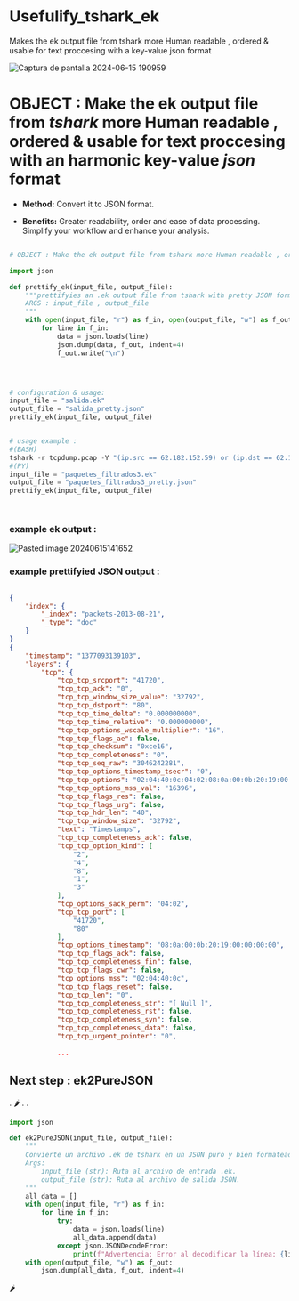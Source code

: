 # Usefulify_tshark_ek
Makes the ek output file from tshark more Human readable , ordered &amp; usable for text proccesing with a key-value json format


![Captura de pantalla 2024-06-15 190959](https://github.com/papaitan2/prettify_tshark_ek/assets/78953509/73a47eb1-0d07-45a6-99d3-12d2c42af6cd)



# OBJECT : Make the ek output file from _tshark_ more Human readable , ordered & usable for text proccesing with an harmonic key-value *json* format

- **Method:** Convert it to JSON format.

- **Benefits:** Greater readability, order and ease of data processing. Simplify your workflow and enhance your analysis.

```Python

# OBJECT : Make the ek output file from tshark more Human readable , ordered & usable for text proccesing with a key-value format, ready to be unraveled by algorithms and curious minds.

import json

def prettify_ek(input_file, output_file):
    """prettifyies an .ek output file from tshark with pretty JSON formatting.
    ARGS : input_file , output_file
    """
    with open(input_file, "r") as f_in, open(output_file, "w") as f_out:
        for line in f_in:
            data = json.loads(line)
            json.dump(data, f_out, indent=4)
            f_out.write("\n")  




# configuration & usage:
input_file = "salida.ek"
output_file = "salida_pretty.json"
prettify_ek(input_file, output_file)


# usage example :
#(BASH)
tshark -r tcpdump.pcap -Y "(ip.src == 62.182.152.59) or (ip.dst == 62.182.152.59)" -T ek -V > paquetes_filtrados3.ek
#(PY)
input_file = "paquetes_filtrados3.ek"
output_file = "paquetes_filtrados3_pretty.json"
prettify_ek(input_file, output_file)




```

### example ek output :

![Pasted image 20240615141652](https://github.com/papaitan2/prettify_tshark_ek/assets/78953509/89342690-2c86-4436-b174-97e6b12e9e9f)

### example prettifyied JSON output :

```json

{
    "index": {
        "_index": "packets-2013-08-21",
        "_type": "doc"
    }
}
{
    "timestamp": "1377093139103",
    "layers": {
        "tcp": {
            "tcp_tcp_srcport": "41720",
            "tcp_tcp_ack": "0",
            "tcp_tcp_window_size_value": "32792",
            "tcp_tcp_dstport": "80",
            "tcp_tcp_time_delta": "0.000000000",
            "tcp_tcp_time_relative": "0.000000000",
            "tcp_tcp_options_wscale_multiplier": "16",
            "tcp_tcp_flags_ae": false,
            "tcp_tcp_checksum": "0xce16",
            "tcp_tcp_completeness": "0",
            "tcp_tcp_seq_raw": "3046242281",
            "tcp_tcp_options_timestamp_tsecr": "0",
            "tcp_tcp_options": "02:04:40:0c:04:02:08:0a:00:0b:20:19:00:00:00:00:01:03:03:04",
            "tcp_tcp_options_mss_val": "16396",
            "tcp_tcp_flags_res": false,
            "tcp_tcp_flags_urg": false,
            "tcp_tcp_hdr_len": "40",
            "tcp_tcp_window_size": "32792",
            "text": "Timestamps",
            "tcp_tcp_completeness_ack": false,
            "tcp_tcp_option_kind": [
                "2",
                "4",
                "8",
                "1",
                "3"
            ],
            "tcp_options_sack_perm": "04:02",
            "tcp_tcp_port": [
                "41720",
                "80"
            ],
            "tcp_options_timestamp": "08:0a:00:0b:20:19:00:00:00:00",
            "tcp_tcp_flags_ack": false,
            "tcp_tcp_completeness_fin": false,
            "tcp_tcp_flags_cwr": false,
            "tcp_options_mss": "02:04:40:0c",
            "tcp_tcp_flags_reset": false,
            "tcp_tcp_len": "0",
            "tcp_tcp_completeness_str": "[ Null ]",
            "tcp_tcp_completeness_rst": false,
            "tcp_tcp_completeness_syn": false,
            "tcp_tcp_completeness_data": false,
            "tcp_tcp_urgent_pointer": "0",
            
            ...

```






## Next step : ek2PureJSON
.
🌶️
.
.


```Python
import json

def ek2PureJSON(input_file, output_file):
    """
    Convierte un archivo .ek de tshark en un JSON puro y bien formateado.
    Args:
        input_file (str): Ruta al archivo de entrada .ek.
        output_file (str): Ruta al archivo de salida JSON.
    """
    all_data = []  
    with open(input_file, "r") as f_in:
        for line in f_in:
            try:
                data = json.loads(line)
                all_data.append(data)  
            except json.JSONDecodeError:
                print(f"Advertencia: Error al decodificar la línea: {line.strip()}")
    with open(output_file, "w") as f_out:
        json.dump(all_data, f_out, indent=4)  

```






🌶️




